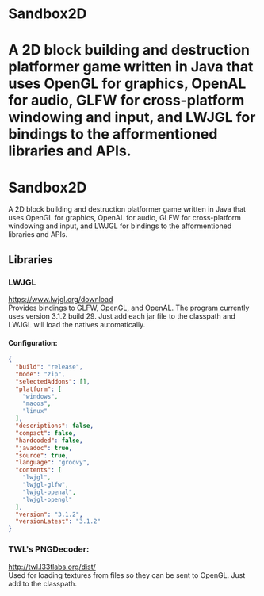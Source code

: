 # Sandbox2D
A 2D block building and destruction platformer game written in Java that uses OpenGL for graphics, OpenAL for audio, GLFW for cross-platform windowing and input, and LWJGL for bindings to the afformentioned libraries and APIs.
=======
# Sandbox2D

A 2D block building and destruction platformer game written in Java that uses OpenGL for graphics, OpenAL for audio, GLFW for cross-platform windowing and input, and LWJGL for bindings to the afformentioned libraries and APIs.   

## Libraries
### LWJGL
https://www.lwjgl.org/download   
Provides bindings to GLFW, OpenGL, and OpenAL. The program currently uses version 3.1.2 build 29. Just add each jar file to the classpath and LWJGL will load the natives automatically.

#### Configuration: 
```json
{
  "build": "release",
  "mode": "zip",
  "selectedAddons": [],
  "platform": [
    "windows",
    "macos",
    "linux"
  ],
  "descriptions": false,
  "compact": false,
  "hardcoded": false,
  "javadoc": true,
  "source": true,
  "language": "groovy",
  "contents": [
    "lwjgl",
    "lwjgl-glfw",
    "lwjgl-openal",
    "lwjgl-opengl"
  ],
  "version": "3.1.2",
  "versionLatest": "3.1.2"
}
```
### TWL's PNGDecoder:
http://twl.l33tlabs.org/dist/   
Used for loading textures from files so they can be sent to OpenGL. Just add to the classpath.
